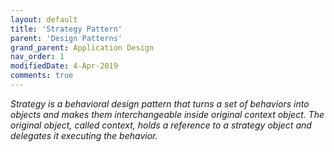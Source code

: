 ```yaml
---
layout: default
title: 'Strategy Pattern'
parent: 'Design Patterns'
grand_parent: Application Design
nav_order: 1
modifiedDate: 4-Apr-2019
comments: true
---
```

<em>Strategy is a behavioral design pattern that turns a set of behaviors into objects and makes them interchangeable inside original context object. The original object, called context, holds a reference to a strategy object and delegates it executing the behavior.  </em>

